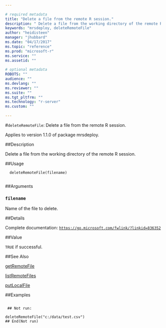 ```yaml
--- 
 
# required metadata 
title: "Delete a file from the remote R session." 
description: " Delete a file from the working directory of the remote R session. " 
keywords: "mrsdeploy, deleteRemoteFile" 
author: "heidisteen" 
manager: "jhubbard" 
ms.date: "04/17/2017" 
ms.topic: "reference" 
ms.prod: "microsoft-r" 
ms.service: "" 
ms.assetid: "" 
 
# optional metadata 
ROBOTS: "" 
audience: "" 
ms.devlang: "" 
ms.reviewer: "" 
ms.suite: "" 
ms.tgt_pltfrm: "" 
ms.technology: "r-server" 
ms.custom: "" 
 
--- 
```

 
 
 
 
 #`deleteRemoteFile`: Delete a file from the remote R session.

 Applies to version 1.1.0 of package mrsdeploy.
 
 ##Description
 
Delete a file from the working directory of the remote R session.
 
 
 ##Usage

```   
  deleteRemoteFile(filename)
 
```
 
 ##Arguments

   
  
 ### `filename`
 Name of the file to delete. 
  
 
 
 ##Details
 
Complete documentation: [`https://go.microsoft.com/fwlink/?linkid=836352`](https://go.microsoft.com/fwlink/?linkid=836352)

 
 
 ##Value
 
`TRUE` if successful.
 
 ##See Also
 
[getRemoteFile](../../mrsdeploy/packagehelp/getremotefile.md)

[listRemoteFiles](../../mrsdeploy/packagehelp/listremotefiles.md)

[putLocalFile](../../mrsdeploy/packagehelp/putlocalfile.md)
   
 ##Examples

 ```
   
  ## Not run:
 
deleteRemoteFile("c:/data/test.csv")
 ## End(Not run) 
  
 
```
 
 
